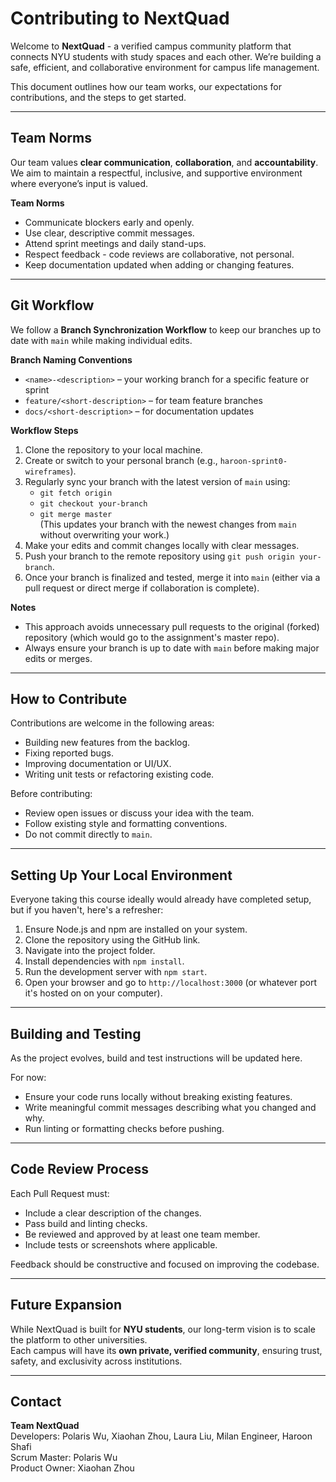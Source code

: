 # Contributing to NextQuad


Welcome to **NextQuad** - a verified campus community platform that connects NYU students with study spaces and each other. We’re building a safe, efficient, and collaborative environment for campus life management.


This document outlines how our team works, our expectations for contributions, and the steps to get started.


---


## Team Norms


Our team values **clear communication**, **collaboration**, and **accountability**. We aim to maintain a respectful, inclusive, and supportive environment where everyone’s input is valued.


**Team Norms**
- Communicate blockers early and openly.  
- Use clear, descriptive commit messages.  
- Attend sprint meetings and daily stand-ups.  
- Respect feedback - code reviews are collaborative, not personal.  
- Keep documentation updated when adding or changing features.


---


## Git Workflow


We follow a **Branch Synchronization Workflow** to keep our branches up to date with `main` while making individual edits.


**Branch Naming Conventions**
- `<name>-<description>` – your working branch for a specific feature or sprint  
- `feature/<short-description>` – for team feature branches  
- `docs/<short-description>` – for documentation updates  


**Workflow Steps**
1. Clone the repository to your local machine.  
2. Create or switch to your personal branch (e.g., `haroon-sprint0-wireframes`).  
3. Regularly sync your branch with the latest version of `main` using:  
   - `git fetch origin`  
   - `git checkout your-branch`  
   - `git merge master`  
   (This updates your branch with the newest changes from `main` without overwriting your work.)  
4. Make your edits and commit changes locally with clear messages.  
5. Push your branch to the remote repository using `git push origin your-branch`.  
6. Once your branch is finalized and tested, merge it into `main` (either via a pull request or direct merge if collaboration is complete).  


**Notes**
- This approach avoids unnecessary pull requests to the original (forked) repository (which would go to the assignment's master repo).  
- Always ensure your branch is up to date with `main` before making major edits or merges.  


---


## How to Contribute


Contributions are welcome in the following areas:  
- Building new features from the backlog.  
- Fixing reported bugs.  
- Improving documentation or UI/UX.  
- Writing unit tests or refactoring existing code.


Before contributing:  
- Review open issues or discuss your idea with the team.  
- Follow existing style and formatting conventions.  
- Do not commit directly to `main`.


---


## Setting Up Your Local Environment


Everyone taking this course ideally would already have completed setup, but if you haven't, here's a refresher:


1. Ensure Node.js and npm are installed on your system.  
2. Clone the repository using the GitHub link.  
3. Navigate into the project folder.  
4. Install dependencies with `npm install`.  
5. Run the development server with `npm start`.  
6. Open your browser and go to `http://localhost:3000` (or whatever port it's hosted on on your computer).


---


## Building and Testing


As the project evolves, build and test instructions will be updated here.


For now:  
- Ensure your code runs locally without breaking existing features.  
- Write meaningful commit messages describing what you changed and why.  
- Run linting or formatting checks before pushing.


---


## Code Review Process


Each Pull Request must:  
- Include a clear description of the changes.  
- Pass build and linting checks.  
- Be reviewed and approved by at least one team member.  
- Include tests or screenshots where applicable.


Feedback should be constructive and focused on improving the codebase.


---


## Future Expansion


While NextQuad is built for **NYU students**, our long-term vision is to scale the platform to other universities.  
Each campus will have its **own private, verified community**, ensuring trust, safety, and exclusivity across institutions.


---


## Contact


**Team NextQuad**  
Developers: Polaris Wu, Xiaohan Zhou, Laura Liu, Milan Engineer, Haroon Shafi  
Scrum Master: Polaris Wu  
Product Owner: Xiaohan Zhou

